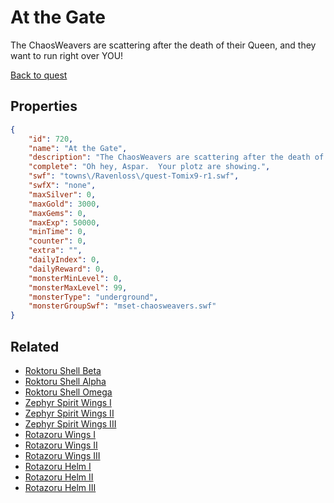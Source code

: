 # At the Gate

The ChaosWeavers are scattering after the death of their Queen, and they want to run right over YOU!

[Back to quest](../quests.md)

## Properties

```json
{
    "id": 720,
    "name": "At the Gate",
    "description": "The ChaosWeavers are scattering after the death of their Queen, and they want to run right over YOU!",
    "complete": "Oh hey, Aspar.  Your plotz are showing.",
    "swf": "towns\/Ravenloss\/quest-Tomix9-r1.swf",
    "swfX": "none",
    "maxSilver": 0,
    "maxGold": 3000,
    "maxGems": 0,
    "maxExp": 50000,
    "minTime": 0,
    "counter": 0,
    "extra": "",
    "dailyIndex": 0,
    "dailyReward": 0,
    "monsterMinLevel": 0,
    "monsterMaxLevel": 99,
    "monsterType": "underground",
    "monsterGroupSwf": "mset-chaosweavers.swf"
}
```

## Related

- [Roktoru Shell Beta](../items/4691-roktoru-shell-beta.md)
- [Roktoru Shell Alpha](../items/4692-roktoru-shell-alpha.md)
- [Roktoru Shell Omega](../items/4693-roktoru-shell-omega.md)
- [Zephyr Spirit Wings I](../items/4694-zephyr-spirit-wings-i.md)
- [Zephyr Spirit Wings II](../items/4695-zephyr-spirit-wings-ii.md)
- [Zephyr Spirit Wings III](../items/4696-zephyr-spirit-wings-iii.md)
- [Rotazoru Wings I](../items/4931-rotazoru-wings-i.md)
- [Rotazoru Wings II](../items/4932-rotazoru-wings-ii.md)
- [Rotazoru Wings III](../items/4933-rotazoru-wings-iii.md)
- [Rotazoru Helm I](../items/4934-rotazoru-helm-i.md)
- [Rotazoru Helm II](../items/4935-rotazoru-helm-ii.md)
- [Rotazoru Helm III](../items/4936-rotazoru-helm-iii.md)

